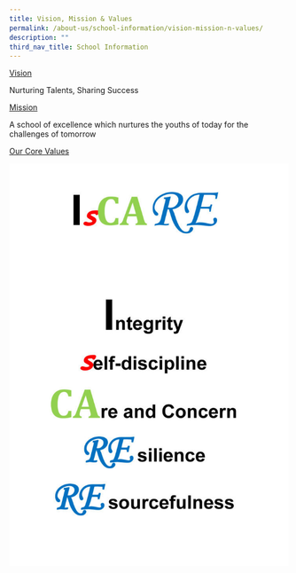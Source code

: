 ```yaml
---
title: Vision, Mission & Values
permalink: /about-us/school-information/vision-mission-n-values/
description: ""
third_nav_title: School Information
---
```

<u>Vision</u>

Nurturing Talents, Sharing Success

<u>Mission</u>

A school of excellence which nurtures the youths of today for the challenges of tomorrow

<u>Our Core Values</u>

![](/images/iscare-711x1024.jpg)